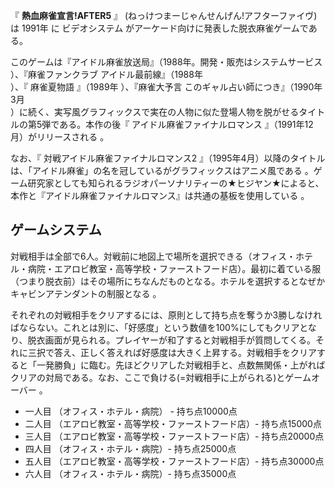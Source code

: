 『 **熱血麻雀宣言!AFTER5** 』 (ねっけつまーじゃんせんげん!アフターファイヴ) は  1991年  に  ビデオシステム
がアーケード向けに発表した脱衣麻雀ゲームである。

このゲームは『アイドル麻雀放送局』（1988年。開発・販売はシステムサービス    ）、『麻雀ファンクラブ アイドル最前線』（1988年  
）、『  麻雀夏物語  』（1989年    ）、『麻雀大予言 このギャル占い師につき』（1990年3月  
）に続く、実写風グラフィックスで実在の人物に似た登場人物を脱がせるタイトルの第5弾である。本作の後『  アイドル麻雀ファイナルロマンス
』（1991年12月）がリリースされる    。

なお、『  対戦アイドル麻雀ファイナルロマンス2  』（1995年4月）以降のタイトルは、「アイドル麻雀」の名を冠しているがグラフィックスはアニメ風である
  。ゲーム研究家としても知られるラジオパーソナリティーの★ヒジヤン★によると、本作と『アイドル麻雀ファイナルロマンス』は共通の基板を使用している
  。

##  ゲームシステム  

対戦相手は全部で6人。対戦前に地図上で場所を選択できる（オフィス・ホテル・病院・エアロビ教室・高等学校・ファーストフード店）。最初に着ている服（つまり脱衣前）はその場所にちなんだものとなる。ホテルを選択するとなぜかキャビンアテンダントの制服となる
  。

それぞれの対戦相手をクリアするには、原則として持ち点を奪うか3勝しなければならない。これとは別に、「好感度」という数値を100%にしてもクリアとなり、脱衣画面が見られる。プレイヤーが和了すると対戦相手が質問してくる。それに三択で答え、正しく答えれば好感度は大きく上昇する。対戦相手をクリアすると「一発勝負」に臨む。先ほどクリアした対戦相手と、点数無関係・上がればクリアの対局である。なお、ここで負ける(=対戦相手に上がられる)とゲームオーバー
  。

  * 一人目  （オフィス・ホテル・病院） - 持ち点10000点 
  * 二人目  （エアロビ教室・高等学校・ファーストフード店）- 持ち点15000点 
  * 三人目  （エアロビ教室・高等学校・ファーストフード店）- 持ち点20000点 
  * 四人目  （オフィス・ホテル・病院）- 持ち点25000点 
  * 五人目  （エアロビ教室・高等学校・ファーストフード店）- 持ち点30000点 
  * 六人目  （オフィス・ホテル・病院）- 持ち点35000点 


